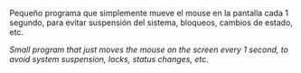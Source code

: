 
Pequeño programa que simplemente mueve el mouse en la pantalla cada 1 segundo, para evitar suspensión del sistema, bloqueos, cambios de estado, etc.

*Small program that just moves the mouse on the screen every 1 second, to avoid system suspension, locks, status changes, etc.*
